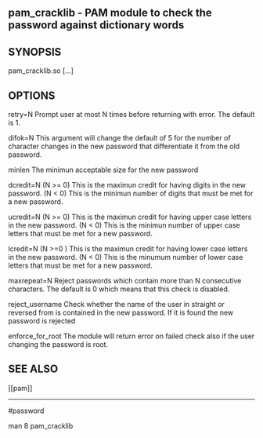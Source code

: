 ## pam_cracklib - PAM module to check the password against dictionary words

## SYNOPSIS

pam_cracklib.so [...]

## OPTIONS
retry=N
	Prompt user at most N times before returning with error. The default is 1.

difok=N
	This argument will change the default of 5 for the number of character changes in the new password that differentiate it from the old password.

minlen
	The minimun acceptable size for the new password

dcredit=N
	(N >= 0) This is the maximun credit for having digits in the new password.
	(N < 0) This is the minimun number of digits that must be met for a new password.

ucredit=N
	(N >= 0) This is the maximun credit for having upper case letters in the new password.
	(N < 0) This is the minimun number of upper case letters that must be met for a new password.

lcredit=N
	(N >=0 ) This is the maximun credit for having lower case letters in the new password.
	(N < 0) This is the minumum number of lower case letters that must be met for a new password.

maxrepeat=N
	Reject passwords which contain more than N consecutive characters. The default is 0 which means that this check is disabled.

reject_username
	Check whether the name of the user in straight or reversed from is contained in the new password. If it is found the new password is rejected

enforce_for_root
	The module will return error on failed check also if the user changing the password is root.

## SEE ALSO
[[pam]]

---

#password

man 8 pam_cracklib
